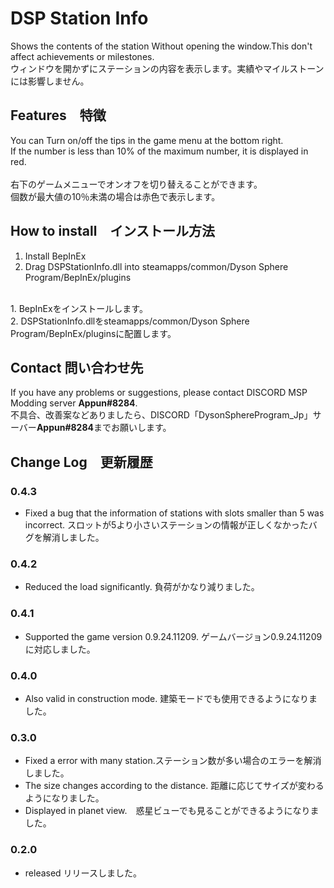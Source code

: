 # DSP Station Info
Shows the contents of the station Without opening the window.This don't affect achievements or milestones. <br>
ウィンドウを開かずにステーションの内容を表示します。実績やマイルストーンには影響しません。<br>

## Features　特徴
You can Turn on/off the tips in the game menu at the bottom right.<br>
If the number is less than 10% of the maximum number, it is displayed in red.<br>
<br>
右下のゲームメニューでオンオフを切り替えることができます。<br>
個数が最大値の10％未満の場合は赤色で表示します。<br>

## How to install　インストール方法
1. Install BepInEx<br>
2. Drag DSPStationInfo.dll into steamapps/common/Dyson Sphere Program/BepInEx/plugins<br>
<br>
1. BepInExをインストールします。<br>
2. DSPStationInfo.dllをsteamapps/common/Dyson Sphere Program/BepInEx/pluginsに配置します。<br>

## Contact 問い合わせ先
If you have any problems or suggestions, please contact DISCORD MSP Modding server **Appun#8284**.<br>
不具合、改善案などありましたら、DISCORD「DysonSphereProgram_Jp」サーバー**Appun#8284**までお願いします。<br>

## Change Log　更新履歴
### 0.4.3
- Fixed a bug that the information of stations with slots smaller than 5 was incorrect. スロットが5より小さいステーションの情報が正しくなかったバグを解消しました。
### 0.4.2
- Reduced the load significantly. 負荷がかなり減りました。
### 0.4.1
- Supported the game version 0.9.24.11209. ゲームバージョン0.9.24.11209に対応しました。
### 0.4.0
- Also valid in construction mode. 建築モードでも使用できるようになりました。
### 0.3.0
- Fixed a error with many station.ステーション数が多い場合のエラーを解消しました。
- The size changes according to the distance. 距離に応じてサイズが変わるようになりました。
- Displayed in planet view.　惑星ビューでも見ることができるようになりました。
### 0.2.0
-  released リリースしました。
